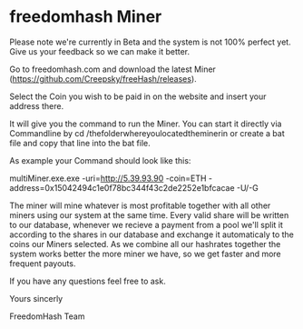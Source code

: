 # freedomhash Miner

Please note we're currently in Beta and the system is not 100% perfect yet. Give us your feedback so we can make it better.

Go to freedomhash.com and download the latest Miner (https://github.com/Creepsky/freeHash/releases). 

Select the Coin you wish to be paid in on the website and insert your address there.

It will give you the command to run the Miner. 
You can start it directly via Commandline by cd /thefolderwhereyoulocatedtheminerin
or create a bat file and copy that line into the bat file.

As example your Command should look like this:

multiMiner.exe.exe -uri=http://5.39.93.90 -coin=ETH -address=0x15042494c1e0f78bc344f43c2de2252e1bfcacae -U/-G

The miner will mine whatever is most profitable together with all other miners using our system at the same time.
Every valid share will be written to our database, whenever we recieve a payment from a pool we'll split it according to the shares in our database
and exchange it automaticaly to the coins our Miners selected. 
As we combine all our hashrates together the system works better the more miner we have, so we get faster and more frequent payouts.

If you have any questions feel free to ask.

Yours sincerly

FreedomHash Team



